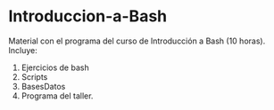 # Introduccion-a-Bash
Material con el programa del curso de Introducción a Bash (10 horas).
Incluye:
1. Ejercicios de bash
2. Scripts 
3. BasesDatos
4. Programa del taller.
